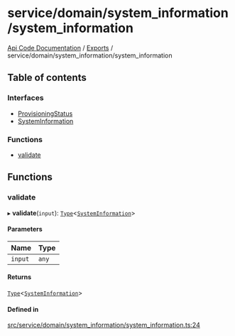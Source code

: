 # service/domain/system\_information/system\_information
 
[Api Code Documentation](../README.md) / [Exports](../modules.md) / service/domain/system\_information/system\_information

## Table of contents

### Interfaces

- [ProvisioningStatus](../interfaces/service_domain_system_information_system_information.ProvisioningStatus.md)
- [SystemInformation](../interfaces/service_domain_system_information_system_information.SystemInformation.md)

### Functions

- [validate](service_domain_system_information_system_information.md#validate)

## Functions

### validate

▸ **validate**(`input`): [`Type`](result.md#type)\<[`SystemInformation`](../interfaces/service_domain_system_information_system_information.SystemInformation.md)\>

#### Parameters

| Name | Type |
| :------ | :------ |
| `input` | `any` |

#### Returns

[`Type`](result.md#type)\<[`SystemInformation`](../interfaces/service_domain_system_information_system_information.SystemInformation.md)\>

#### Defined in

[src/service/domain/system_information/system_information.ts:24](https://github.com/openkfw/TruBudget/blob/2e83742/api/src/service/domain/system_information/system_information.ts#L24)
